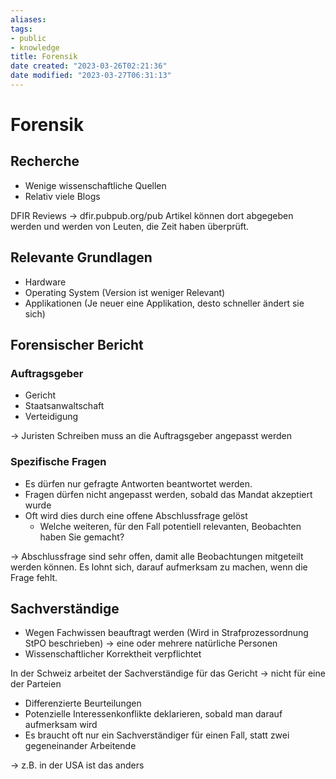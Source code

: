 ```yaml
---
aliases: 
tags: 
- public
- knowledge
title: Forensik
date created: "2023-03-26T02:21:36"
date modified: "2023-03-27T06:31:13"
---
```


# Forensik

## Recherche
- Wenige wissenschaftliche Quellen
- Relativ viele Blogs

DFIR Reviews -> dfir.pubpub.org/pub
Artikel können dort abgegeben werden und werden von Leuten, die Zeit haben überprüft.

## Relevante Grundlagen
- Hardware
- Operating System (Version ist weniger Relevant)
- Applikationen (Je neuer eine Applikation, desto schneller ändert sie sich)

## Forensischer Bericht

### Auftragsgeber
- Gericht
- Staatsanwaltschaft
- Verteidigung

-> Juristen
Schreiben muss an die Auftragsgeber angepasst werden

### Spezifische Fragen
- Es dürfen nur gefragte Antworten beantwortet werden.
- Fragen dürfen nicht angepasst werden, sobald das Mandat akzeptiert wurde
- Oft wird dies durch eine offene Abschlussfrage gelöst
	- Welche weiteren, für den Fall potentiell relevanten, Beobachten haben Sie gemacht?

-> Abschlussfrage sind sehr offen, damit alle Beobachtungen mitgeteilt werden können. Es lohnt sich, darauf aufmerksam zu machen, wenn die Frage fehlt.

## Sachverständige
- Wegen Fachwissen beauftragt werden (Wird in Strafprozessordnung StPO beschrieben) -> eine oder mehrere natürliche Personen
- Wissenschaftlicher Korrektheit verpflichtet

In der Schweiz arbeitet der Sachverständige für das Gericht -> nicht für eine der Parteien

- Differenzierte Beurteilungen
- Potenzielle Interessenkonflikte deklarieren, sobald man darauf aufmerksam wird
- Es braucht oft nur ein Sachverständiger für einen Fall, statt zwei gegeneinander Arbeitende

-> z.B. in der USA ist das anders
